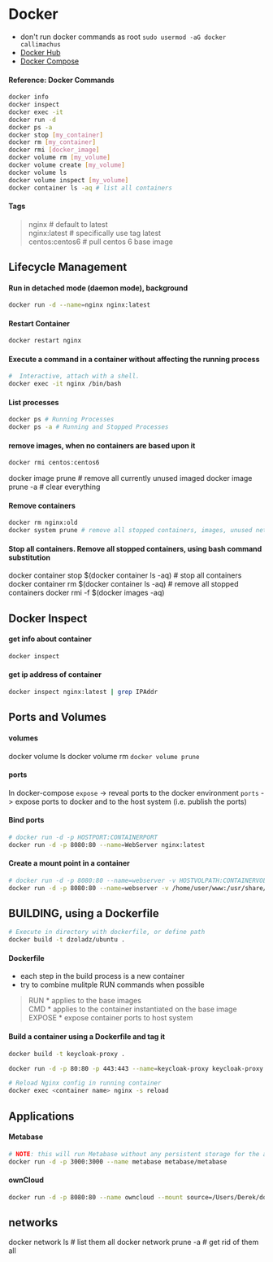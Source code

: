Docker
======
* don't run docker commands as root `sudo usermod -aG docker callimachus`
* [Docker Hub](https://hub.docker.com/)
* [Docker Compose](https://docs.docker.com/compose/)

#### Reference: Docker Commands
```bash
docker info
docker inspect
docker exec -it
docker run -d
docker ps -a
docker stop [my_container]
docker rm [my_container]
docker rmi [docker_image]
docker volume rm [my_volume]
docker volume create [my_volume]
docker volume ls
docker volume inspect [my_volume]
docker container ls -aq # list all containers
```

#### Tags
> nginx # default to latest  
> nginx:latest # specifically use tag latest  
> centos:centos6 # pull centos 6 base image

## Lifecycle Management

#### Run in detached mode (daemon mode), background
```bash
docker run -d --name=nginx nginx:latest
```
#### Restart Container
```bash
docker restart nginx
```

#### Execute a command in a container without affecting the running process
```bash
#  Interactive, attach with a shell.
docker exec -it nginx /bin/bash
```

#### List processes
```bash
docker ps # Running Processes
docker ps -a # Running and Stopped Processes
```

#### remove images, when no containers are based upon it
```bash
docker rmi centos:centos6
```

docker image prune # remove all currently unused imaged
docker image prune -a # clear everything

#### Remove containers
```bash
docker rm nginx:old
docker system prune # remove all stopped containers, images, unused networks
```

#### Stop all containers. Remove all stopped containers, using bash command substitution
docker container stop $(docker container ls -aq) # stop all containers
docker container rm $(docker container ls -aq) # remove all stopped containers
docker rmi -f $(docker images -aq)


## Docker Inspect

#### get info about container
```bash
docker inspect
```

#### get ip address of container
```bash
docker inspect nginx:latest | grep IPAddr
```



## Ports and Volumes

#### volumes

docker volume ls
docker volume rm
`docker volume prune`

#### ports
In docker-compose
`expose` -> reveal ports to the docker environment
`ports` -> expose ports to docker and to the host system (i.e. publish the ports)


#### Bind ports
```bash
# docker run -d -p HOSTPORT:CONTAINERPORT
docker run -d -p 8080:80 --name=WebServer nginx:latest
```

#### Create a mount point in a container
```bash
# docker run -d -p 8080:80 --name=webserver -v HOSTVOLPATH:CONTAINERVOLPATH nginx:latest
docker run -d -p 8080:80 --name=webserver -v /home/user/www:/usr/share/nginx/html nginx:latest
```




## BUILDING, using a Dockerfile

```bash
# Execute in directory with dockerfile, or define path
docker build -t dzoladz/ubuntu .
```

#### Dockerfile

* each step in the build process is a new container
* try to combine mulitple RUN commands when possible

>RUN * applies to the base images  
>CMD * applies to the container instantiated on the base image  
>EXPOSE * expose container ports to host system

#### Build a container using a Dockerfile and tag it
```bash
docker build -t keycloak-proxy .

docker run -d -p 80:80 -p 443:443 --name=keycloak-proxy keycloak-proxy:latest

# Reload Nginx config in running container
docker exec <container name> nginx -s reload
```




## Applications

#### Metabase
```bash
# NOTE: this will run Metabase without any persistent storage for the application.
docker run -d -p 3000:3000 --name metabase metabase/metabase
```

#### ownCloud
```bash
docker run -d -p 8080:80 --name owncloud --mount source=/Users/Derek/docker/owncloud,target=/var/www/html owncloud:8.1
```

## networks
docker network ls # list them all
docker network prune -a # get rid of them all
